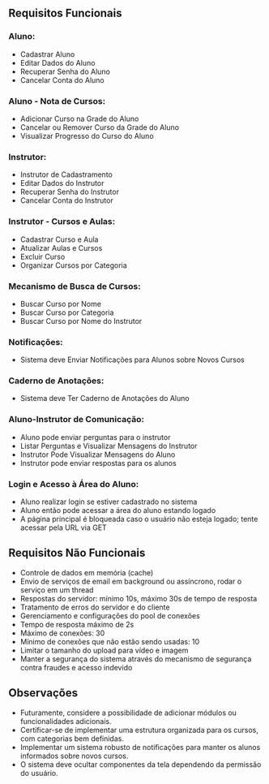 ## Requisitos Funcionais

### Aluno:

- Cadastrar Aluno
- Editar Dados do Aluno
- Recuperar Senha do Aluno
- Cancelar Conta do Aluno

### Aluno - Nota de Cursos:

- Adicionar Curso na Grade do Aluno
- Cancelar ou Remover Curso da Grade do Aluno
- Visualizar Progresso do Curso do Aluno

### Instrutor:

- Instrutor de Cadastramento
- Editar Dados do Instrutor
- Recuperar Senha do Instrutor
- Cancelar Conta do Instrutor

### Instrutor - Cursos e Aulas:

- Cadastrar Curso e Aula
- Atualizar Aulas e Cursos
- Excluir Curso
- Organizar Cursos por Categoria

### Mecanismo de Busca de Cursos:

- Buscar Curso por Nome
- Buscar Curso por Categoria
- Buscar Curso por Nome do Instrutor

### Notificações:

- Sistema deve Enviar Notificações para Alunos sobre Novos Cursos

### Caderno de Anotações:

- Sistema deve Ter Caderno de Anotações do Aluno

### Aluno-Instrutor de Comunicação:

- Aluno pode enviar perguntas para o instrutor
- Listar Perguntas e Visualizar Mensagens do Instrutor
- Instrutor Pode Visualizar Mensagens do Aluno
- Instrutor pode enviar respostas para os alunos

### Login e Acesso à Área do Aluno:

- Aluno realizar login se estiver cadastrado no sistema
- Aluno então pode acessar a área do aluno estando logado
- A página principal é bloqueada caso o usuário não esteja logado; tente acessar pela URL via GET

## Requisitos Não Funcionais

- Controle de dados em memória (cache)
- Envio de serviços de email em background ou assíncrono, rodar o serviço em um thread
- Respostas do servidor: mínimo 10s, máximo 30s de tempo de resposta
- Tratamento de erros do servidor e do cliente
- Gerenciamento e configurações do pool de conexões
- Tempo de resposta máximo de 2s
- Máximo de conexões: 30
- Mínimo de conexões que não estão sendo usadas: 10
- Limitar o tamanho do upload para vídeo e imagem
- Manter a segurança do sistema através do mecanismo de segurança contra fraudes e acesso indevido

## Observações

- Futuramente, considere a possibilidade de adicionar módulos ou funcionalidades adicionais.
- Certificar-se de implementar uma estrutura organizada para os cursos, com categorias bem definidas.
- Implementar um sistema robusto de notificações para manter os alunos informados sobre novos cursos.
- O sistema deve ocultar componentes da tela dependendo da permissão do usuário.

